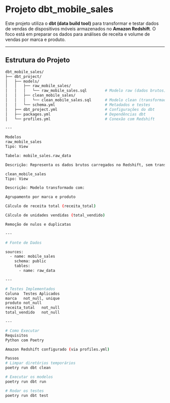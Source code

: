 # Projeto dbt_mobile_sales

Este projeto utiliza o **dbt (data build tool)** para transformar e testar dados de vendas de dispositivos móveis armazenados no **Amazon Redshift**. O foco está em preparar os dados para análises de receita e volume de vendas por marca e produto.

---

## Estrutura do Projeto

```bash
dbt_mobile_sales/
├── dbt_project/
│   ├── models/
│   │   ├── raw_mobile_sales/
│   │   │   └── raw_mobile_sales.sql        # Modelo raw (dados brutos)
│   │   ├── clean_mobile_sales/
│   │   │   └── clean_mobile_sales.sql      # Modelo clean (transformado)
│   │   └── schema.yml                      # Metadados e testes
│   ├── dbt_project.yml                     # Configurações do dbt
│   ├── packages.yml                        # Dependências dbt
│   └── profiles.yml                        # Conexão com Redshift

---

Modelos
raw_mobile_sales
Tipo: View

Tabela: mobile_sales.raw_data

Descrição: Representa os dados brutos carregados no Redshift, sem transformação.

clean_mobile_sales
Tipo: View

Descrição: Modelo transformado com:

Agrupamento por marca e produto

Cálculo de receita total (receita_total)

Cálculo de unidades vendidas (total_vendido)

Remoção de nulos e duplicatas

---

# Fonte de Dados

sources:
  - name: mobile_sales
    schema: public
    tables:
      - name: raw_data

---

# Testes Implementados
Coluna	Testes Aplicados
marca	not_null, unique
produto	not_null
receita_total	not_null
total_vendido	not_null

---

# Como Executar
Requisitos
Python com Poetry

Amazon Redshift configurado (via profiles.yml)

Passos
# Limpar diretórios temporários
poetry run dbt clean

# Executar os modelos
poetry run dbt run

# Rodar os testes
poetry run dbt test

